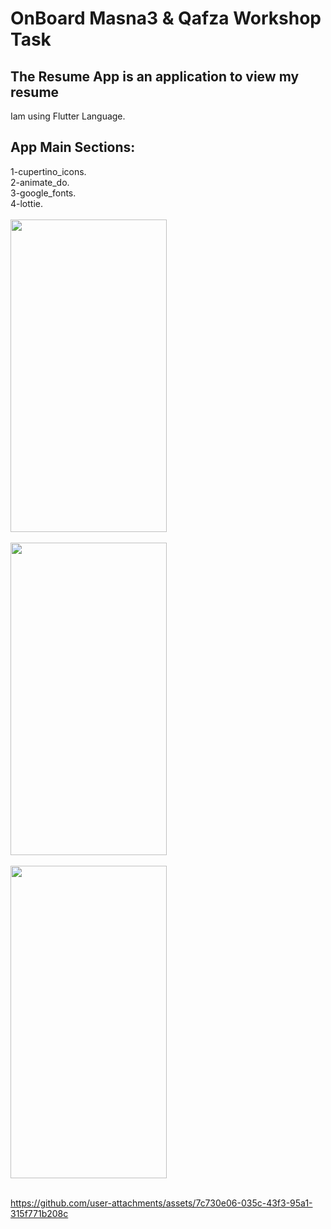 # OnBoard Masna3 & Qafza Workshop Task
The Resume App is an application to view my resume
--------------------------------------------------
Iam using Flutter Language.

App Main Sections:
------------------
1-cupertino_icons.<br>
2-animate_do.<br>
3-google_fonts.<br>
4-lottie.<br><br>
<img src="https://github.com/user-attachments/assets/a70e9c14-92eb-4c1d-840b-c7cea5441ed8" data-canonical-src="https://github.com/user-attachments/assets/a70e9c14-92eb-4c1d-840b-c7cea5441ed8" width="250" height="500" /><br><br>
<img src="https://github.com/user-attachments/assets/7d67df15-284e-481c-ac6b-873d3f9b7212" data-canonical-src="https://github.com/user-attachments/assets/7d67df15-284e-481c-ac6b-873d3f9b7212" width="250" height="500" /><br><br>
<img src="https://github.com/user-attachments/assets/d989d908-ff67-4dcc-9694-960175e13399" data-canonical-src="https://github.com/user-attachments/assets/d989d908-ff67-4dcc-9694-960175e13399" width="250" height="500" /><br><br>


https://github.com/user-attachments/assets/7c730e06-035c-43f3-95a1-315f771b208c



